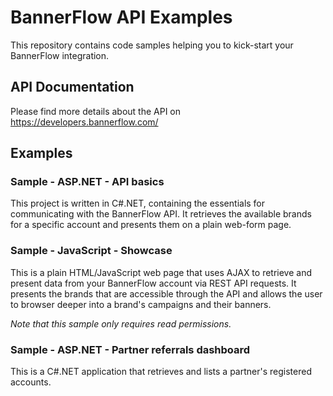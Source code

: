 # BannerFlow API Examples
This repository contains code samples helping you to kick-start your BannerFlow integration.

## API Documentation
Please find more details about the API on https://developers.bannerflow.com/

## Examples
### Sample - ASP.NET - API basics
This project is written in C#.NET, containing the essentials for communicating with the BannerFlow API. It retrieves the available brands for a specific account and presents them on a plain web-form page.

### Sample - JavaScript - Showcase
This is a plain HTML/JavaScript web page that uses AJAX to retrieve and present data from your BannerFlow account via REST API requests. It presents the brands that are accessible through the API and allows the user to browser deeper into a brand's campaigns and their banners.

*Note that this sample only requires read permissions.*

### Sample - ASP.NET - Partner referrals dashboard
This is a C#.NET application that retrieves and lists a partner's registered accounts.
